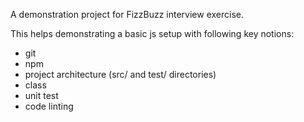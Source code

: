 A demonstration project for FizzBuzz interview exercise.

This helps demonstrating a basic js setup with following key notions:
- git
- npm
- project architecture (src/ and test/ directories)
- class
- unit test
- code linting
